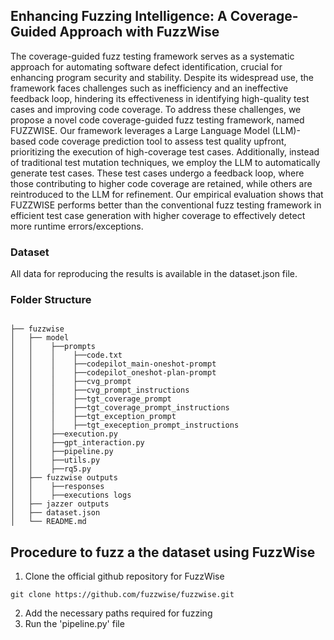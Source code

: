 ## Enhancing Fuzzing Intelligence: A Coverage-Guided Approach with FuzzWise

The coverage-guided fuzz testing framework serves as a systematic approach for automating software defect identification, crucial for enhancing program security and stability. Despite its widespread use, the framework faces challenges such as inefficiency and an ineffective feedback loop, hindering its effectiveness in identifying high-quality test cases and improving code coverage. To address these challenges, we propose a novel code coverage-guided fuzz testing framework, named FUZZWISE. Our framework leverages a Large Language Model (LLM)-based code coverage prediction tool to assess test quality upfront, prioritizing the execution of high-coverage test cases. Additionally, instead of traditional test mutation techniques, we employ the LLM to automatically generate test cases. These test cases undergo a feedback loop, where those contributing to higher code coverage are retained, while others are reintroduced to the LLM for refinement. Our empirical evaluation shows that FUZZWISE performs better than the conventional fuzz testing framework in efficient test case generation with higher coverage to effectively detect more runtime errors/exceptions.

### Dataset
All data for reproducing the results is available in the dataset.json file.

### Folder Structure 
```

├── fuzzwise
│   ├── model
│   │    ├──prompts
│   │    │    ├──code.txt
│   │    │    ├──codepilot_main-oneshot-prompt
│   │    │    ├──codepilot_oneshot-plan-prompt
│   │    │    ├──cvg_prompt
│   │    │    ├──cvg_prompt_instructions
│   │    │    ├──tgt_coverage_prompt
│   │    │    ├──tgt_coverage_prompt_instructions
│   │    │    ├──tgt_exception_prompt
│   │    │    ├──tgt_exeception_prompt_instructions
│   │    ├──execution.py
│   │    ├──gpt_interaction.py
│   │    ├──pipeline.py
│   │    ├──utils.py
│   │    ├──rq5.py
│   ├── fuzzwise outputs
│   │    ├──responses
│   │    ├──executions logs
│   ├── jazzer outputs
│   ├── dataset.json
│   └── README.md
```

## Procedure to fuzz a the dataset using FuzzWise

1. Clone the official github repository for FuzzWise
```
git clone https://github.com/fuzzwise/fuzzwise.git
```
2. Add the necessary paths required for fuzzing
3. Run the 'pipeline.py' file 


